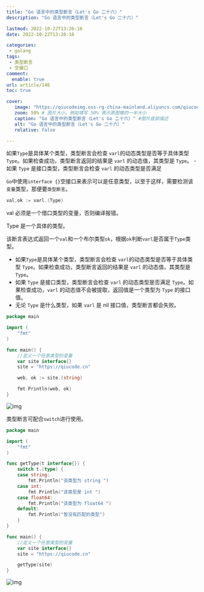 ```yaml
---
title: "Go 语言中的类型断言（Let's Go 二十六）"
description: "Go 语言中的类型断言（Let's Go 二十六）"

lastmod: 2022-10-22T13:26:16
date: 2022-10-22T13:26:16

categories:
 - golang
tags:
 - 类型断言
 - 空接口
comment:
  enable: true
url: article/146
toc: true

cover:
   image: "https://qiucodeimg.oss-rg-china-mainland.aliyuncs.com/qiucode2020/1666445075872.png" #图片路径例如：posts/tech/123/123.png
   zoom: 50% # 图片大小，例如填写 50% 表示原图像的一半大小
   caption: "Go 语言中的类型断言（Let's Go 二十六）" #图片底部描述
   alt: "Go 语言中的类型断言（Let's Go 二十六）"
   relative: false

---
```


如果```Type```是具体某个类型，类型断言会检查 ```varl```的动态类型是否等于具体类型 ```Type```。如果检查成功，类型断言返回的结果是 ```varl``` 的动态值，其类型是 ```Type```。 - 如果 ```Type``` 是接口类型，类型断言会检查 ```varl``` 的动态类型是否满足

<!--more-->

`Go`中使用`interface {}`空接口来表示可以是任意类型，以至于这样，需要检测该`变量`类型，那便要`类型断言`。

```go
val,ok := varl.(Type)
```



val 必须是一个借口类型的变量，否则编译报错。

Type 是一个具体的类型。

该断言表达式返回一个`val`和一个布尔类型`ok`，根据`ok`判断`varl`是否属于`Type`类型。

- 如果`Type`是具体某个类型，类型断言会检查 `varl`的动态类型是否等于具体类型 `Type`。如果检查成功，类型断言返回的结果是 `varl` 的动态值，其类型是 `Type`。
- 如果 `Type` 是接口类型，类型断言会检查 `varl` 的动态类型是否满足 `Type`。如果检查成功，`varl` 的动态值不会被提取，返回值是一个类型为 `Type` 的接口值。
- 无论 `Type` 是什么类型，如果 `varl` 是 nil 接口值，类型断言都会失败。

```go
package main

import (
    "fmt"
)

func main() {
    //定义一个任意类型的变量
    var site interface{}
    site = "https://qiucode.cn"

    web, ok := site.(string)

    fmt.Println(web, ok)
}
```



![img](https://qiucodeimg.oss-rg-china-mainland.aliyuncs.com/qiucode2020/1666445075872.png)

类型断言可配合`switch`进行使用。

```go
package main

import (
    "fmt"
)

func getType(t interface{}) {
    switch t.(type) {
    case string:
        fmt.Println("该类型为 string ")
    case int:
        fmt.Println("该类型是 int ")
    case float64:
        fmt.Println("该类型为 float64 ")
    default:
        fmt.Println("暂没有匹配的类型")
    }
}

func main() {
    //定义一个任意类型的变量
    var site interface{}
    site = "https://qiucode.cn"

    getType(site)
}
```



![img](https://qiucodeimg.oss-rg-china-mainland.aliyuncs.com/qiucode2020/1666445096876.png)